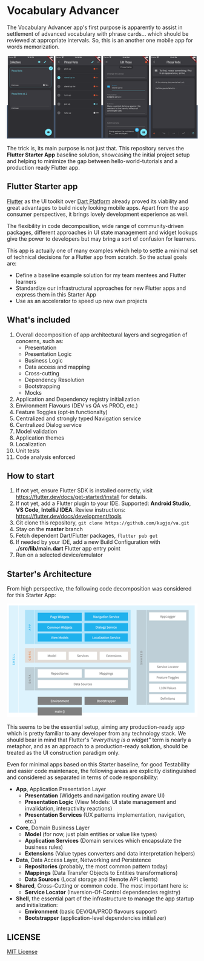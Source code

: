 # Vocabulary Advancer

The Vocabulary Advancer app's first purpose is apparently to assist in settlement of advanced vocabulary with phrase cards... which should be reviewed at appropriate intervals. So, this is an another one mobile app for words memorization. 

![Vocabulary Advancer](docs/app-screens-v1.png "Vocabulary Advancer")

The trick is, its main purpose is not just that. This repository serves the **Flutter Starter App** baseline solution, showcasing the initial project setup and helping to minimize the gap between hello-world-tutorials and a production ready Flutter app.

## Flutter Starter app

[Flutter](https://flutter.dev/) as the UI toolkit over [Dart Platform](https://dart.dev/platforms) already proved its viability and great advantages to build nicely looking mobile apps. Apart from the app consumer perspectives, it brings lovely development experience as well.

The flexibility in code decomposition, wide range of community-driven packages, different approaches in UI state management and widget lookups give the power to developers but may bring a sort of confusion for learners. 

This app is actually one of many examples which help to settle a minimal set of technical decisions for a Flutter app from scratch. So the actual goals are:

* Define a baseline example solution for my team mentees and Flutter learners
* Standardize our infrastructural approaches for new Flutter apps and express them in this Starter App
* Use as an accelerator to speed up new own projects 

## What's included

1. Overall decomposition of app architectural layers and segregation of concerns, such as:
    * Presentation
    * Presentation Logic
    * Business Logic
    * Data access and mapping
    * Cross-cutting
    * Dependency Resolution
    * Bootstrapping
    * Mocks
2. Application and Dependency registry initialization
3. Environment Flavours (DEV vs QA vs PROD, etc.)
4. Feature Toggles (opt-in functionalty)
5. Centralized and strongly typed Navigation service
6. Centralized Dialog service
7. Model validation 
8. Application themes 
9. Localization
10. Unit tests
11. Code analysis enforced

## How to start

1. If not yet, ensure Flutter SDK is installed correctly, visit https://flutter.dev/docs/get-started/install for details.
2. If not yet, add a Flutter plugin to your IDE. Supported: **Android Studio**, **VS Code**, **IntelliJ IDEA**. Review instructions: https://flutter.dev/docs/development/tools
3. Git clone this repository, ``git clone https://github.com/kugjo/va.git``
4. Stay on the **master** branch
5. Fetch dependent Dart/Flutter packages, ``flutter pub get``
6. If needed by your IDE, add a new Build Configuration with **./src/lib/main.dart** Flutter app entry point
7. Run on a selected device/emulator

## Starter's Architecture

From high perspective, the following code decomposition was considered for this Starter App:

![Architecture](docs/architecture-layers-v1.png "Architecture")

This seems to be the essential setup, aiming any production-ready app which is pretty familiar to any developer from any technology stack. We should bear in mind that Flutter's *"everything is a widget"* term is nearly a metaphor, and as an approach to a production-ready solution, should be treated as the UI construction paradigm only.

Even for minimal apps based on this Starter baseline, for good Testability and easier code maintenace, the following areas are explicitly distinguished and considered as separated in terms of code responsibility:
* **App**, Application Presentation Layer 
    * **Presentation** (Widgets and navigation routing aware UI)
    * **Presentation Logic** (View Models: UI state management and invalidation, interactivity reactions)
    * **Presentation Services** (UX patterns implementation, navigation, etc.)
* **Core**, Domain Business Layer
    * **Model** (for now, just plain entities or value like types)
    * **Application Services** (Domain services which encapsulate the business rules)
    * **Extensions** (Value types converters and data interpretation helpers)
* **Data**, Data Access Layer, Networking and Persistence
    * **Repositories** (probably, the most common pattern today)
    * **Mappings** (Data Transfer Objects to Entities transformations)
    * **Data Sources** (Local storage and Remote API clients)
* **Shared**, Cross-Cutting or common code. The most important here is:
    * **Service Locator** (Inversion-Of-Control dependencies registry)
* **Shell**, the essential part of the infrastructure to manage the app startup and initialization:
    * **Environment** (basic DEV/QA/PROD flavours support)
    * **Bootstrapper** (application-level dependencies initializer)

## LICENSE

[MIT License](src/LICENSE)

